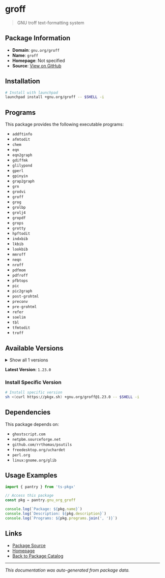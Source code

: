 # groff

> GNU troff text-formatting system

## Package Information

- **Domain**: `gnu.org/groff`
- **Name**: `groff`
- **Homepage**: Not specified
- **Source**: [View on GitHub](https://github.com/pkgxdev/pantry/tree/main/projects/gnu.org/groff/package.yml)

## Installation

```bash
# Install with launchpad
launchpad install +gnu.org/groff -- $SHELL -i
```

## Programs

This package provides the following executable programs:

- `addftinfo`
- `afmtodit`
- `chem`
- `eqn`
- `eqn2graph`
- `gdiffmk`
- `glilypond`
- `gperl`
- `gpinyin`
- `grap2graph`
- `grn`
- `grodvi`
- `groff`
- `grog`
- `grolbp`
- `grolj4`
- `gropdf`
- `grops`
- `grotty`
- `hpftodit`
- `indxbib`
- `lkbib`
- `lookbib`
- `mmroff`
- `neqn`
- `nroff`
- `pdfmom`
- `pdfroff`
- `pfbtops`
- `pic`
- `pic2graph`
- `post-grohtml`
- `preconv`
- `pre-grohtml`
- `refer`
- `soelim`
- `tbl`
- `tfmtodit`
- `troff`

## Available Versions

<details>
<summary>Show all 1 versions</summary>

- `1.23.0`

</details>

**Latest Version**: `1.23.0`

### Install Specific Version

```bash
# Install specific version
sh <(curl https://pkgx.sh) +gnu.org/groff@1.23.0 -- $SHELL -i
```

## Dependencies

This package depends on:

- `ghostscript.com`
- `netpbm.sourceforge.net`
- `github.com/rrthomas/psutils`
- `freedesktop.org/uchardet`
- `perl.org`
- `linux:gnome.org/glib`

## Usage Examples

```typescript
import { pantry } from 'ts-pkgx'

// Access this package
const pkg = pantry.gnu_org_groff

console.log(`Package: ${pkg.name}`)
console.log(`Description: ${pkg.description}`)
console.log(`Programs: ${pkg.programs.join(', ')}`)
```

## Links

- [Package Source](https://github.com/pkgxdev/pantry/tree/main/projects/gnu.org/groff/package.yml)
- [Homepage](#)
- [Back to Package Catalog](../package-catalog.md)

---

*This documentation was auto-generated from package data.*
